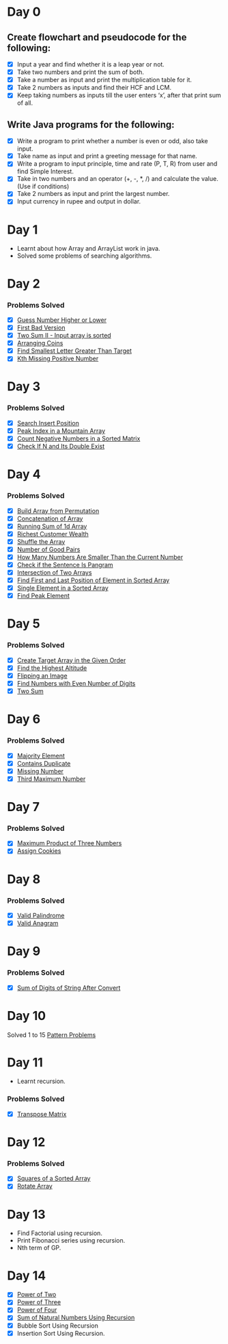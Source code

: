 
# Day 0
## Create flowchart and pseudocode for the following:

- [x] Input a year and find whether it is a leap year or not.
- [x] Take two numbers and print the sum of both.
- [x] Take a number as input and print the multiplication table for it.
- [x] Take 2 numbers as inputs and find their HCF and LCM.
- [x] Keep taking numbers as inputs till the user enters ‘x’, after that print sum of all.

## Write Java programs for the following:

- [x] Write a program to print whether a number is even or odd, also take
input.
- [x] Take name as input and print a greeting message for that name.
- [x] Write a program to input principle, time and rate (P, T, R) from user and
find Simple Interest.
- [x] Take in two numbers and an operator (+, -, *, /) and calculate the value.
(Use if conditions)
- [x] Take 2 numbers as input and print the largest number.
- [x] Input currency in rupee and output in dollar.

# Day 1
- Learnt about how Array and ArrayList work in java.
- Solved some problems of searching algorithms.

# Day 2
### Problems Solved
- [x] [Guess Number Higher or Lower](https://leetcode.com/problems/guess-number-higher-or-lower/)
- [x] [First Bad Version](https://leetcode.com/problems/first-bad-version/)
- [x]	[Two Sum II - Input array is sorted](https://leetcode.com/problems/two-sum-ii-input-array-is-sorted/)
- [x] [Arranging Coins](https://leetcode.com/problems/arranging-coins/)
- [x] [Find Smallest Letter Greater Than Target](https://leetcode.com/problems/find-smallest-letter-greater-than-target/)
- [x] [Kth Missing Positive Number](https://leetcode.com/problems/kth-missing-positive-number/)

# Day 3
### Problems Solved
- [x] [Search Insert Position](https://leetcode.com/problems/search-insert-position/)
- [x] [Peak Index in a Mountain Array](https://leetcode.com/problems/peak-index-in-a-mountain-array/)
- [x] [Count Negative Numbers in a Sorted Matrix](https://leetcode.com/problems/count-negative-numbers-in-a-sorted-matrix/)
- [x] [Check If N and Its Double Exist](https://leetcode.com/problems/check-if-n-and-its-double-exist/)

# Day 4
### Problems Solved
- [x] [Build Array from Permutation](https://leetcode.com/problems/build-array-from-permutation/)
- [x] [Concatenation of Array](https://leetcode.com/problems/concatenation-of-array/)
- [x] [Running Sum of 1d Array](https://leetcode.com/problems/running-sum-of-1d-array/)
- [x] [Richest Customer Wealth](https://leetcode.com/problems/richest-customer-wealth/)
- [x] [Shuffle the Array](https://leetcode.com/problems/shuffle-the-array/)
- [x] [Number of Good Pairs](https://leetcode.com/problems/number-of-good-pairs/)
- [x] [How Many Numbers Are Smaller Than the Current Number](https://leetcode.com/problems/how-many-numbers-are-smaller-than-the-current-number/)
- [x] [Check if the Sentence Is Pangram](https://leetcode.com/problems/check-if-the-sentence-is-pangram/)
- [x] [Intersection of Two Arrays](https://leetcode.com/problems/intersection-of-two-arrays/)
- [x] [Find First and Last Position of Element in Sorted Array](https://leetcode.com/problems/find-first-and-last-position-of-element-in-sorted-array/)
- [x] [Single Element in a Sorted Array](https://leetcode.com/problems/single-element-in-a-sorted-array/)
- [x] [Find Peak Element](https://leetcode.com/problems/find-peak-element/)

# Day 5
### Problems Solved
- [x] [Create Target Array in the Given Order](https://leetcode.com/problems/create-target-array-in-the-given-order/)
- [x] [Find the Highest Altitude](https://leetcode.com/problems/find-the-highest-altitude/)
- [x] [Flipping an Image](https://leetcode.com/problems/flipping-an-image/)
- [x] [Find Numbers with Even Number of Digits](https://leetcode.com/problems/find-numbers-with-even-number-of-digits/)
- [x] [Two Sum](https://leetcode.com/problems/two-sum/)

# Day 6
### Problems Solved
- [x] [Majority Element](https://leetcode.com/problems/majority-element/)
- [x] [Contains Duplicate](https://leetcode.com/problems/contains-duplicate/)
- [x] [Missing Number](https://leetcode.com/problems/missing-number/)
- [x] [Third Maximum Number](https://leetcode.com/problems/third-maximum-number/)

# Day 7
### Problems Solved
- [x] [Maximum Product of Three Numbers](https://leetcode.com/problems/maximum-product-of-three-numbers/)
- [x] [Assign Cookies](https://leetcode.com/problems/assign-cookies/)

# Day 8
### Problems Solved
- [x] [Valid Palindrome](https://leetcode.com/problems/valid-palindrome/)
- [x] [Valid Anagram](https://leetcode.com/problems/valid-anagram/)

# Day 9
### Problems Solved
- [x] [Sum of Digits of String After Convert](https://leetcode.com/problems/sum-of-digits-of-string-after-convert/)

# Day 10
Solved 1 to 15 [Pattern Problems](./patterns/patterns.md)

# Day 11
- Learnt recursion.
### Problems Solved
- [x] [Transpose Matrix](https://leetcode.com/problems/transpose-matrix/)

# Day 12
### Problems Solved
- [x] [Squares of a Sorted Array](https://leetcode.com/problems/squares-of-a-sorted-array/)
- [x] [Rotate Array](https://leetcode.com/problems/rotate-array/)

# Day 13
- Find Factorial using recursion.
- Print Fibonacci series using recursion.
- Nth term of GP.

# Day 14
- [x] [Power of Two](https://leetcode.com/problems/power-of-two/)
- [x] [Power of Three](https://leetcode.com/problems/power-of-three/)
- [x] [Power of Four](https://leetcode.com/problems/power-of-four/)
- [x] [Sum of Natural Numbers Using Recursion](https://www.geeksforgeeks.org/sum-of-natural-numbers-using-recursion/)
- [x] Bubble Sort Using Recursion
- [x] Insertion Sort Using Recursion.